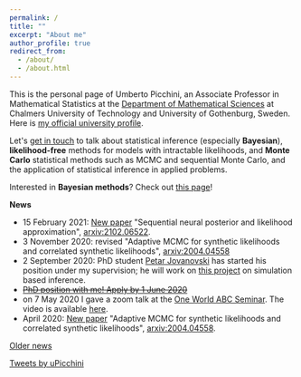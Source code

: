 ```yaml
---
permalink: /
title: ""
excerpt: "About me"
author_profile: true
redirect_from: 
  - /about/
  - /about.html
---
```


This is the personal page of Umberto Picchini, an Associate Professor in Mathematical Statistics at the [Department of Mathematical Sciences](https://www.chalmers.se/en/departments/math/Pages/default.aspx) at Chalmers University of Technology and University of Gothenburg, Sweden. Here is <a href="https://www.chalmers.se/en/staff/Pages/picchini.aspx">my official university profile</a>.

Let's [get in touch](contact) to talk about statistical inference (especially **Bayesian**), **likelihood-free** methods for models with intractable likelihoods, and **Monte Carlo** statistical methods such as MCMC and sequential Monte Carlo, and the application of statistical inference in applied problems.

Interested in **Bayesian methods**? Check out [this page](bayes)!


**News**

- 15 February 2021: [New paper](https://arxiv.org/abs/2102.06522) "Sequential neural posterior and likelihood approximation", [arxiv:2102.06522](https://arxiv.org/abs/2102.06522).
- 3 November 2020: revised "Adaptive MCMC for synthetic likelihoods and correlated synthetic likelihoods", [arxiv:2004.04558](https://arxiv.org/abs/2004.04558)
- 2 September 2020: PhD student [Petar Jovanovski](https://www.chalmers.se/en/staff/Pages/petarj.aspx) has started his position under my supervision; he will work on [this project](https://www.chalmers.se/en/departments/math/research/research-groups/AIMS/Pages/ai-project-5.aspx) on simulation based inference.
- <del>[PhD position with me! Apply by 1 June 2020](https://www.chalmers.se/en/departments/math/research/research-groups/AIMS/Pages/ai-project-5.aspx) </del>
- on 7 May 2020 I gave a zoom talk at the [One World ABC Seminar](https://warwick.ac.uk/fac/sci/statistics/news/upcoming-seminars/abcworldseminar). The video is available [here](https://youtu.be/IOPnRfAJ_W8).
- April 2020: [New paper](https://arxiv.org/abs/2004.04558) "Adaptive MCMC for synthetic likelihoods and correlated synthetic likelihoods", [arxiv:2004.04558](https://arxiv.org/abs/2004.04558).

[Older news](oldnews)

<a class="twitter-timeline" data-width="550" data-height="1000" href="https://twitter.com/uPicchini?ref_src=twsrc%5Etfw">Tweets by uPicchini</a> <script async src="https://platform.twitter.com/widgets.js" charset="utf-8"></script> 
